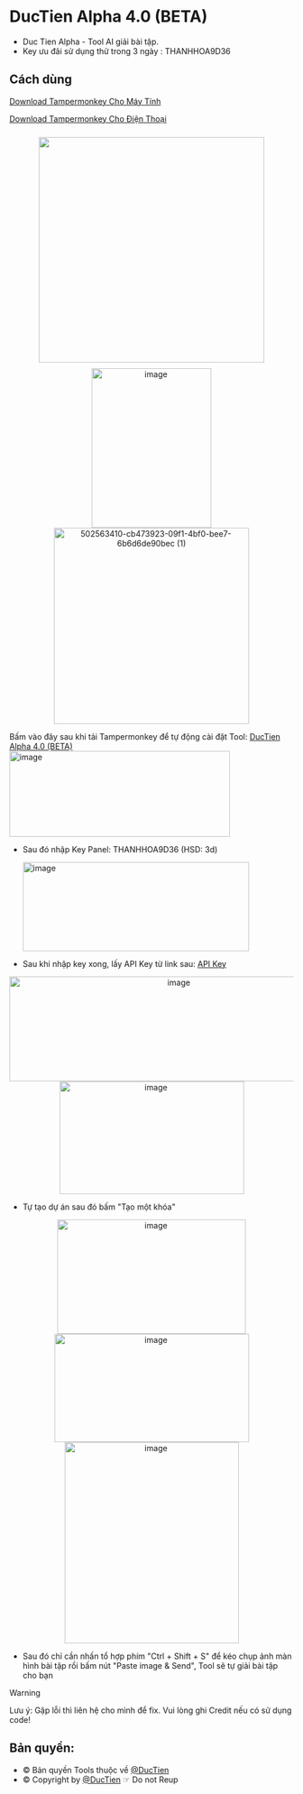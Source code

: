 # DucTien Alpha 4.0 (BETA)
- Duc Tien Alpha - Tool AI giải bài tập.
- Key ưu đãi sử dụng thử trong 3 ngày : THANHHOA9D36

## **Cách dùng**

[Download Tampermonkey Cho Máy Tính](https://chromewebstore.google.com/detail/tampermonkey/dhdgffkkebhmkfjojejmpbldmpobfkfo)

[Download Tampermonkey Cho Điện Thoại](https://chromewebstore.google.com/detail/tampermonkey/dhdgffkkebhmkfjojejmpbldmpobfkfo)

<p align="center">
  <img src="https://media.discordapp.net/attachments/1395951471140278455/1428711199184519239/image.png?ex=68f37e7e&is=68f22cfe&hm=665743c875b3e872942067799390da1932c6db7ec934e99f77fa307e0576505d&=&format=webp&quality=lossless" width="400" style="margin: 10px;">
  <img width="212" height="283" alt="image" src="https://github.com/user-attachments/assets/d72b97b7-bcf1-47ed-81e7-dd670a790477" />
<img width="346" height="348" alt="502563410-cb473923-09f1-4bf0-bee7-6b6d6de90bec (1)" src="https://github.com/user-attachments/assets/2e5e158e-905b-4834-92b0-8f1b44fdf88f" />
  
Bấm vào đây sau khi tải Tampermonkey để tự động cài đặt Tool: [DucTien Alpha 4.0 (BETA)](https://raw.githubusercontent.com/ductienalpha/DucTienAlpha4.0/main/tampermonkey.user.js)
<img width="391" height="152" alt="image" src="https://github.com/user-attachments/assets/dd676010-fee8-4385-8082-0f202ce6a22e" />


- Sau đó nhập Key Panel: THANHHOA9D36 (HSD: 3d)
  
  <img width="401" height="158" alt="image" src="https://github.com/user-attachments/assets/a301e028-94f4-4155-99f1-f9acb756be35" />

- Sau khi nhập key xong, lấy API Key từ link sau: [API Key](https://aistudio.google.com/app/apikey)
<p align="center">
  <img width="585" height="186" alt="image" src="https://github.com/user-attachments/assets/789e8fd7-9862-433c-a7aa-6aa2746fe1a2" />
  <img width="327" height="200" alt="image" src="https://github.com/user-attachments/assets/d4c19c77-c8b0-487a-a1ca-97c0463ae374" />

- Tự tạo dự án sau đó bấm "Tạo một khóa"
 <p align="center"> 
    <img width="334" height="203" alt="image" src="https://github.com/user-attachments/assets/f9971567-e447-4914-99ee-7511cb843018" />
    <img width="345" height="192" alt="image" src="https://github.com/user-attachments/assets/630879d6-4cb7-437f-a85b-dfa64fe63a0c" />
    <img width="309" height="357" alt="image" src="https://github.com/user-attachments/assets/722f76de-f69a-49f9-81f4-f050f3cb4699" />

 - Sau đó chỉ cần nhấn tổ hợp phím "Ctrl + Shift + S" để kéo chụp ảnh màn hình bài tập rồi bấm nút "Paste image & Send", Tool sẽ tự giải bài tập cho bạn

> [!WARNING]
Lưu ý: Gặp lỗi thì liên hệ cho mình để fix. Vui lòng ghi Credit nếu có sử dụng code!

 ## Bản quyền:
- © Bản quyền Tools thuộc về [@DucTien](https://www.facebook.com/profile.php?id=61577305401386)
- © Copyright by [@DucTien](https://www.facebook.com/profile.php?id=61577305401386) ☞ Do not Reup




